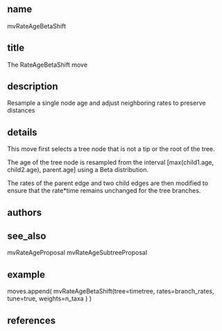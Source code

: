 ## name
mvRateAgeBetaShift
## title
The RateAgeBetaShift move
## description
Resample a single node age and adjust neighboring rates to preserve distances
## details
This move first selects a tree node that is not a tip or the root of the tree.

The age of the tree node is resampled from the interval
   [max(child1.age, child2.age), parent.age]
using a Beta distribution.

The rates of the parent edge and two child edges are then modified to ensure that the rate*time
remains unchanged for the tree branches.

## authors
## see_also
mvRateAgeProposal
mvRateAgeSubtreeProposal
## example
moves.append( mvRateAgeBetaShift(tree=timetree, rates=branch_rates, tune=true, weights=n_taxa ) )
## references
